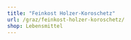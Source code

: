 ```yaml
---
title: "Feinkost Holzer-Koroschetz"
url: /graz/feinkost-holzer-koroschetz/
shop: Lebensmittel
---
```

